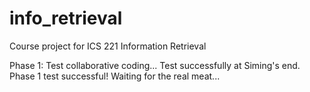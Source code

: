 info_retrieval
==============

Course project for ICS 221 Information Retrieval

Phase 1: Test collaborative coding...
Test successfully at Siming's end. 
Phase 1 test successful! Waiting for the real meat...

